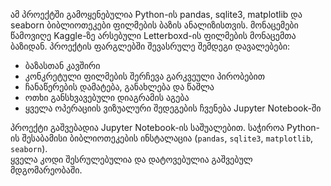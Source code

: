 ამ პროექტში გამოყენებულია Python-ის pandas, sqlite3, matplotlib და seaborn ბიბლიოთეკები ფილმების ბაზის ანალიზისთვის. მონაცემები წამოვიღე Kaggle-ზე არსებული Letterboxd-ის ფილმების მონაცემთა ბაზიდან.
პროექტის ფარგლებში შევასრულე შემდეგი დავალებები:  
- ბაზასთან კავშირი  
- კონკრეტული ფილმების შერჩევა გარკვეული პირობებით  
- ჩანაწერების დამატება, განახლება და წაშლა  
- ოთხი განსხვავებული დიაგრამის აგება  
- ყველა ოპერაციის ვიზუალური შედეგების ჩვენება Jupyter Notebook-ში  

პროექტი გაშვებადია Jupyter Notebook-ის საშუალებით. საჭიროა Python-ის შესაბამისი ბიბლიოთეკების ინსტალაცია (`pandas`, `sqlite3`, `matplotlib`, `seaborn`).  
ყველა კოდი შესრულებულია და დატოვებულია გაშვებულ მდგომარეობაში.
